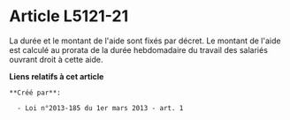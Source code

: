 # Article L5121-21

La durée et le montant de l'aide sont fixés par décret. Le montant de l'aide est calculé au prorata de la durée hebdomadaire
du travail des salariés ouvrant droit à cette aide.

**Liens relatifs à cet article**

	**Créé par**:

	  - Loi n°2013-185 du 1er mars 2013 - art. 1
